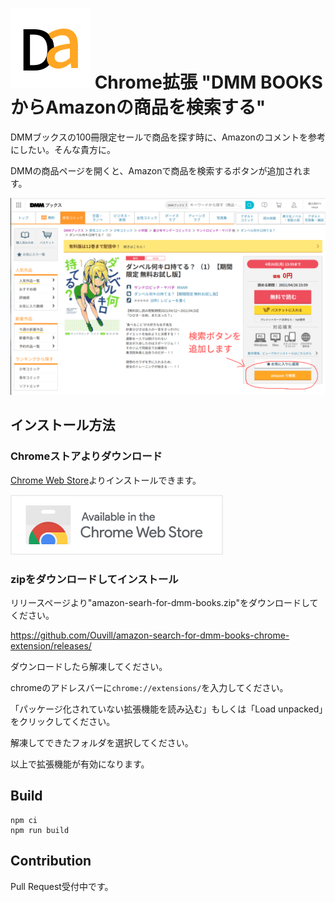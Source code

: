# ![](src/assets/img/icon-128.png) Chrome拡張 "DMM BOOKSからAmazonの商品を検索する"

DMMブックスの100冊限定セールで商品を探す時に、Amazonのコメントを参考にしたい。そんな貴方に。

DMMの商品ページを開くと、Amazonで商品を検索するボタンが追加されます。

![](./screenshot/screenshot.png)

## インストール方法

### Chromeストアよりダウンロード

[Chrome Web Store](https://chrome.google.com/webstore/detail/dmm-books%E3%81%8B%E3%82%89amazon%E3%81%AE%E5%95%86%E5%93%81%E3%82%92%E6%A4%9C%E7%B4%A2%E3%81%99%E3%82%8B/kjbojocegbacooocggbocjemcahdeehm?hl=ja&authuser=0)よりインストールできます。

[![](doc/images/chrome-web-store.png)](https://chrome.google.com/webstore/detail/dmm-books%E3%81%8B%E3%82%89amazon%E3%81%AE%E5%95%86%E5%93%81%E3%82%92%E6%A4%9C%E7%B4%A2%E3%81%99%E3%82%8B/kjbojocegbacooocggbocjemcahdeehm?hl=ja&authuser=0)

### zipをダウンロードしてインストール

リリースページより"amazon-searh-for-dmm-books.zip"をダウンロードしてください。

https://github.com/Ouvill/amazon-search-for-dmm-books-chrome-extension/releases/

ダウンロードしたら解凍してください。

chromeのアドレスバーに`chrome://extensions/`を入力してください。

「パッケージ化されていない拡張機能を読み込む」もしくは「Load unpacked」をクリックしてください。

解凍してできたフォルダを選択してください。

以上で拡張機能が有効になります。


## Build

```
npm ci
npm run build
```

## Contribution

Pull Request受付中です。
